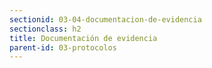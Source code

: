 ```yaml
---
sectionid: 03-04-documentacion-de-evidencia
sectionclass: h2
title: Documentación de evidencia
parent-id: 03-protocolos
---
```


